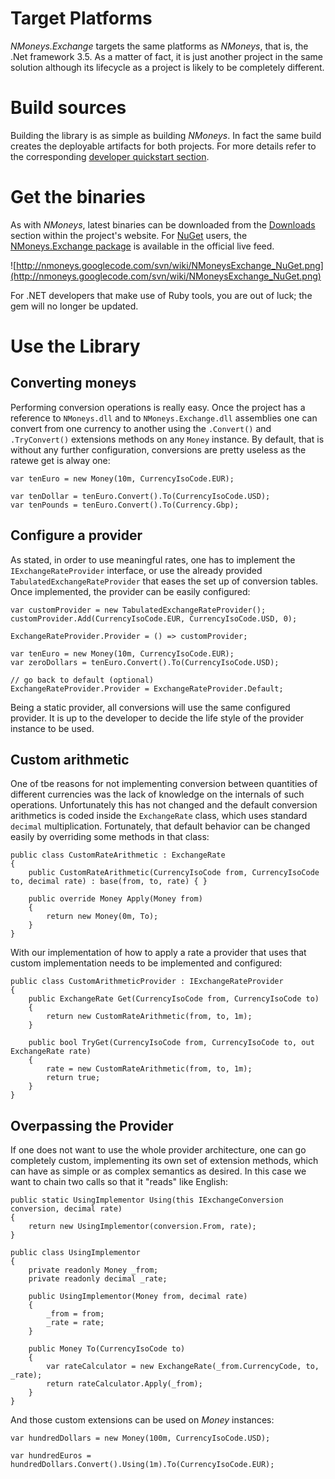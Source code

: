# Target Platforms #

_NMoneys.Exchange_ targets the same platforms as _NMoneys_, that is, the .Net framework 3.5. As a matter of fact, it is just another project in the same solution although its lifecycle as a project is likely to be completely different.

# Build sources #

Building the library is as simple as building _NMoneys_. In fact the same build creates the deployable artifacts for both projects. For more details refer to the corresponding [developer quickstart section](DeveloperQuickStart#Build_sources.md).

# Get the binaries #
As with _NMoneys_, latest binaries can be downloaded from the [Downloads](Downloads.md) section within the project's website.
For [NuGet](http://nuget.org/) users, the [NMoneys.Exchange package](http://nuget.org/List/Packages/NMoneys.Exchange) is available in the official live feed.

![http://nmoneys.googlecode.com/svn/wiki/NMoneysExchange_NuGet.png](http://nmoneys.googlecode.com/svn/wiki/NMoneysExchange_NuGet.png)

For .NET developers that make use of Ruby tools, you are out of luck; the gem will no longer be updated.

# Use the Library #

## Converting moneys ##
Performing conversion operations is really easy. Once the project has a reference to `NMoneys.dll` and to `NMoneys.Exchange.dll` assemblies one can convert from one currency to another using the `.Convert()` and `.TryConvert()` extensions methods on any `Money` instance. By default, that is without any further configuration, conversions are pretty useless as the ratewe get is alway one:
```
var tenEuro = new Money(10m, CurrencyIsoCode.EUR);

var tenDollar = tenEuro.Convert().To(CurrencyIsoCode.USD);
var tenPounds = tenEuro.Convert().To(Currency.Gbp);
```

## Configure a provider ##
As stated, in order to use meaningful rates, one has to implement the `IExchangeRateProvider` interface, or use the already provided `TabulatedExchangeRateProvider` that eases the set up of conversion tables. Once implemented, the provider can be easily configured:
```
var customProvider = new TabulatedExchangeRateProvider();
customProvider.Add(CurrencyIsoCode.EUR, CurrencyIsoCode.USD, 0);

ExchangeRateProvider.Provider = () => customProvider;

var tenEuro = new Money(10m, CurrencyIsoCode.EUR);
var zeroDollars = tenEuro.Convert().To(CurrencyIsoCode.USD);

// go back to default (optional)
ExchangeRateProvider.Provider = ExchangeRateProvider.Default;
```

Being a static provider, all conversions will use the same configured provider. It is up to the developer to decide the life style of the provider instance to be used.

## Custom arithmetic ##
One of tbe reasons for not implementing conversion between quantities of different currencies was the lack of knowledge on the internals of such operations.
Unfortunately this has not changed and the default conversion arithmetics is coded inside the `ExchangeRate` class, which uses standard `decimal` multiplication.
Fortunately, that default behavior can be changed easily by overriding some methods in that class:
```
public class CustomRateArithmetic : ExchangeRate
{
	public CustomRateArithmetic(CurrencyIsoCode from, CurrencyIsoCode to, decimal rate) : base(from, to, rate) { }

	public override Money Apply(Money from)
	{
		return new Money(0m, To);
	}
}
```
With our implementation of how to apply a rate a provider that uses that custom implementation needs to be implemented and configured:
```
public class CustomArithmeticProvider : IExchangeRateProvider
{
	public ExchangeRate Get(CurrencyIsoCode from, CurrencyIsoCode to)
	{
		return new CustomRateArithmetic(from, to, 1m);
	}

	public bool TryGet(CurrencyIsoCode from, CurrencyIsoCode to, out ExchangeRate rate)
	{
		rate = new CustomRateArithmetic(from, to, 1m);
		return true;
	}
}
```
## Overpassing the Provider ##
If one does not want to use the whole provider architecture, one can go completely custom, implementing its own set of extension methods, which can have as simple or as complex semantics as desired. In this case we want to chain two calls so that it "reads" like English:
```
public static UsingImplementor Using(this IExchangeConversion conversion, decimal rate)
{
	return new UsingImplementor(conversion.From, rate);
}

public class UsingImplementor
{
	private readonly Money _from;
	private readonly decimal _rate;

	public UsingImplementor(Money from, decimal rate)
	{
		_from = from;
		_rate = rate;
	}

	public Money To(CurrencyIsoCode to)
	{
		var rateCalculator = new ExchangeRate(_from.CurrencyCode, to, _rate);
		return rateCalculator.Apply(_from);	
	}
}
```
And those custom extensions can be used on _Money_ instances:
```
var hundredDollars = new Money(100m, CurrencyIsoCode.USD);

var hundredEuros = hundredDollars.Convert().Using(1m).To(CurrencyIsoCode.EUR);
```